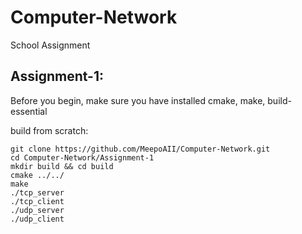 # Computer-Network
School Assignment

## Assignment-1:

Before you begin, make sure you have installed cmake, make, build-essential

build from scratch: 

```
git clone https://github.com/MeepoAII/Computer-Network.git 
cd Computer-Network/Assignment-1 
mkdir build && cd build
cmake ../../
make
./tcp_server
./tcp_client
./udp_server
./udp_client
```
